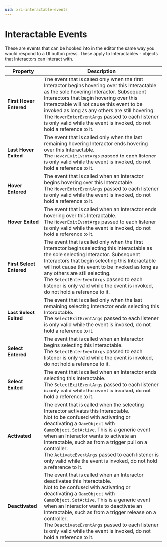 ```yaml
---
uid: xri-interactable-events
---
```

# Interactable Events

These are events that can be hooked into in the editor the same way you would respond to a UI button press. These apply to Interactables - objects that Interactors can interact with.

| **Property** | **Description** |
|---|---|
| **First Hover Entered** | The event that is called only when the first Interactor begins hovering over this Interactable as the sole hovering Interactor. Subsequent Interactors that begin hovering over this Interactable will not cause this event to be invoked as long as any others are still hovering.<br />The `HoverEnterEventArgs` passed to each listener is only valid while the event is invoked, do not hold a reference to it. |
| **Last Hover Exited** | The event that is called only when the last remaining hovering Interactor ends hovering over this Interactable.<br />The `HoverExitEventArgs` passed to each listener is only valid while the event is invoked, do not hold a reference to it. |
| **Hover Entered** | The event that is called when an Interactor begins hovering over this Interactable.<br />The `HoverEnterEventArgs` passed to each listener is only valid while the event is invoked, do not hold a reference to it. |
| **Hover Exited** | The event that is called when an Interactor ends hovering over this Interactable.<br />The `HoverExitEventArgs` passed to each listener is only valid while the event is invoked, do not hold a reference to it. |
| **First Select Entered** | The event that is called only when the first Interactor begins selecting this Interactable as the sole selecting Interactor. Subsequent Interactors that begin selecting this Interactable will not cause this event to be invoked as long as any others are still selecting.<br />The `SelectEnterEventArgs` passed to each listener is only valid while the event is invoked, do not hold a reference to it. |
| **Last Select Exited** | The event that is called only when the last remaining selecting Interactor ends selecting this Interactable.<br />The `SelectExitEventArgs` passed to each listener is only valid while the event is invoked, do not hold a reference to it. |
| **Select Entered** | The event that is called when an Interactor begins selecting this Interactable.<br />The `SelectEnterEventArgs` passed to each listener is only valid while the event is invoked, do not hold a reference to it. |
| **Select Exited** | The event that is called when an Interactor ends selecting this Interactable.<br />The `SelectExitEventArgs` passed to each listener is only valid while the event is invoked, do not hold a reference to it. |
| **Activated** | The event that is called when the selecting Interactor activates this Interactable.<br />Not to be confused with activating or deactivating a `GameObject` with `GameObject.SetActive`. This is a generic event when an Interactor wants to activate an Interactable, such as from a trigger pull on a controller.<br />The `ActivateEventArgs` passed to each listener is only valid while the event is invoked, do not hold a reference to it. |
| **Deactivated** | The event that is called when an Interactor deactivates this Interactable.<br />Not to be confused with activating or deactivating a `GameObject` with `GameObject.SetActive`. This is a generic event when an Interactor wants to deactivate an Interactable, such as from a trigger release on a controller.<br />The `DeactivateEventArgs` passed to each listener is only valid while the event is invoked, do not hold a reference to it. |